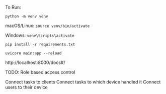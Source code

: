 To Run:

`python -m venv venv`

macOS/Linux:
`source venv/bin/activate`

Windows:
`venv\Scripts\activate`

`pip install -r requirements.txt`

`uvicorn main:app --reload`

http://localhost:8000/docs#/


TODO:
Role based access control

Connect tasks to clients
Connect tasks to which device handled it
Connect users to their device
